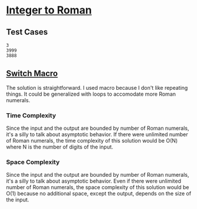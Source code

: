 # [Integer to Roman](https://leetcode.com/problems/integer-to-roman/)

## Test Cases

```
3
3999
3888
```

## [Switch Macro](switch-macro.c)

The solution is straightforward.
I used macro because I don't like repeating things.
It could be generalized with loops to accomodate more Roman numerals.

### Time Complexity

Since the input and the output are bounded by number of Roman numerals,
it's a silly to talk about asymptotic behavior.
If there were unlimited number of Roman numerals,
the time complexity of this solution would be O(N)
where N is the number of digits of the input.

### Space Complexity

Since the input and the output are bounded by number of Roman numerals,
it's a silly to talk about asymptotic behavior.
Even if there were unlimited number of Roman numerals,
the space complexity of this solution would be O(1)
because no additional space, except the output, depends on the size of the input.
